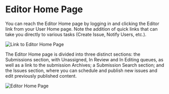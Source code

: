 # Editor Home Page

You can reach the Editor Home page by logging in and clicking the Editor link from your User Home page. Note the addition of quick links that can take you directly to various tasks (Create Issue, Notify Users, etc.).

![Link to Editor Home Page](images/chapter7/editor_1.png)

The Editor Home page is divided into three distinct sections: the Submissions section, with Unassigned, In Review and In Editing queues, as well as a link to the submission Archives; a Submission Search section; and the Issues section, where you can schedule and publish new issues and edit previously published content.

![Editor Home Page](images/chapter7/editor_2.png)
